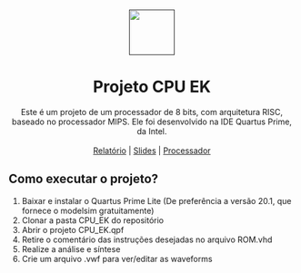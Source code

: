 <br />
<p align="center">
  <a href="">
    <img src="https://user-images.githubusercontent.com/49700354/114078715-a61b2f00-987f-11eb-8eef-6fd7cfc17d33.png" alt="" width="80" height="80">
  </a>

  <h1 align="center">Projeto CPU EK</h1>
  
  <p align="center">
    Este é um projeto de um processador de 8 bits, com arquitetura RISC, baseado no processador MIPS.
    Ele foi desenvolvido na IDE Quartus Prime, da Intel.
    <br />
    <br />
    <a href="https://github.com/ed-henrique/AOC_Eduardo_Kelvin_UFRR_2022/tree/main/relatorio">Relatório</a>
    |
    <a href="https://github.com/ed-henrique/AOC_Eduardo_Kelvin_UFRR_2022/tree/main/apresentacao">Slides</a>
    |
    <a href="https://github.com/ed-henrique/AOC_Eduardo_Kelvin_UFRR_2022/tree/main/CPU_EK">Processador</a>
  </p>
</p>

## Como executar o projeto?

1. Baixar e instalar o Quartus Prime Lite (De preferência a versão 20.1, que fornece o modelsim gratuitamente)
2. Clonar a pasta CPU_EK do repositório
3. Abrir o projeto CPU_EK.qpf
4. Retire o comentário das instruções desejadas no arquivo ROM.vhd
5. Realize a análise e síntese
6. Crie um arquivo .vwf para ver/editar as waveforms
